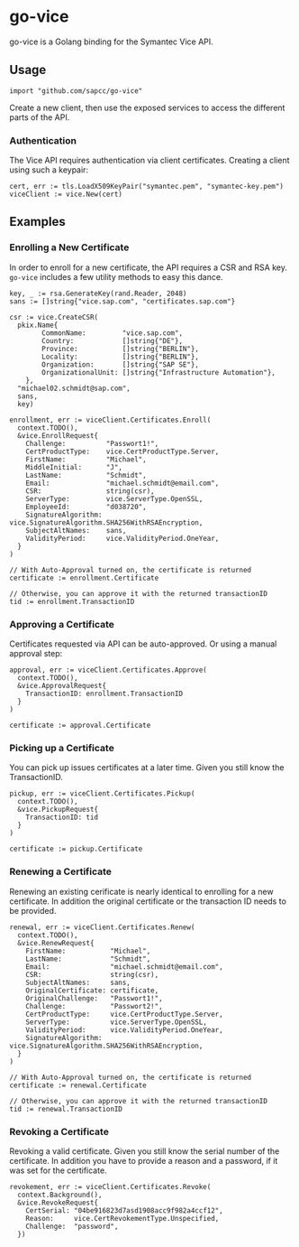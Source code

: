 # go-vice 

go-vice is a Golang binding for the Symantec Vice API.

## Usage

```
import "github.com/sapcc/go-vice"
```

Create a new client, then use the exposed services to access the different
parts of the API.

### Authentication

The Vice API requires authentication via client certificates. Creating a client
using such a keypair:

```
cert, err := tls.LoadX509KeyPair("symantec.pem", "symantec-key.pem")
viceClient := vice.New(cert)
```

## Examples

### Enrolling a New Certificate

In order to enroll for a new certificate, the API requires a CSR and RSA key.
`go-vice` includes a few utility methods to easy this dance.

```
key, _ := rsa.GenerateKey(rand.Reader, 2048)
sans := []string{"vice.sap.com", "certificates.sap.com"}

csr := vice.CreateCSR(
  pkix.Name{
		CommonName:         "vice.sap.com",
		Country:            []string{"DE"},
		Province:           []string{"BERLIN"},
		Locality:           []string{"BERLIN"},
		Organization:       []string{"SAP SE"},
		OrganizationalUnit: []string{"Infrastructure Automation"},
	}, 
  "michael02.schmidt@sap.com", 
  sans, 
  key)

enrollment, err := viceClient.Certificates.Enroll(
  context.TODO(), 
  &vice.EnrollRequest{
    Challenge:          "Passwort1!",
    CertProductType:    vice.CertProductType.Server,
    FirstName:          "Michael",
    MiddleInitial:      "J",
    LastName:           "Schmidt",
    Email:              "michael.schmidt@email.com",
    CSR:                string(csr),
    ServerType:         vice.ServerType.OpenSSL,
    EmployeeId:         "d038720",
    SignatureAlgorithm: vice.SignatureAlgorithm.SHA256WithRSAEncryption,
    SubjectAltNames:    sans,
    ValidityPeriod:     vice.ValidityPeriod.OneYear,
  }
)

// With Auto-Approval turned on, the certificate is returned
certificate := enrollment.Certificate

// Otherwise, you can approve it with the returned transactionID
tid := enrollment.TransactionID
```

### Approving a Certificate

Certificates requested via API can be auto-approved. Or using a manual approval
step:

```
approval, err := viceClient.Certificates.Approve(
  context.TODO(), 
  &vice.ApprovalRequest{
    TransactionID: enrollment.TransactionID
  }
)

certificate := approval.Certificate
```

### Picking up a Certificate

You can pick up issues certificates at a later time. Given you still know the
TransactionID.

```
pickup, err := viceClient.Certificates.Pickup(
  context.TODO(), 
  &vice.PickupRequest{
    TransactionID: tid
  }
)

certificate := pickup.Certificate
```

### Renewing a Certificate 

Renewing an existing cerificate is nearly identical to enrolling for a new
certificate.  In addition the original certificate or the transaction ID needs
to be provided.

```
renewal, err := viceClient.Certificates.Renew(
  context.TODO(), 
  &vice.RenewRequest{
    FirstName:           "Michael",
    LastName:            "Schmidt",
    Email:               "michael.schmidt@email.com",
    CSR:                 string(csr),
    SubjectAltNames:     sans,
    OriginalCertificate: certificate,
    OriginalChallenge:   "Passwort1!",
    Challenge:           "Passwort2!",
    CertProductType:     vice.CertProductType.Server,
    ServerType:          vice.ServerType.OpenSSL,
    ValidityPeriod:      vice.ValidityPeriod.OneYear,
    SignatureAlgorithm:  vice.SignatureAlgorithm.SHA256WithRSAEncryption,
  }
)

// With Auto-Approval turned on, the certificate is returned
certificate := renewal.Certificate

// Otherwise, you can approve it with the returned transactionID
tid := renewal.TransactionID
```

### Revoking a Certificate

Revoking a valid certificate. Given you still know the
serial number of the certificate. 
In addition you have to provide a reason and a password, if it was set for the
certificate.

```
revokement, err := viceClient.Certificates.Revoke(
  context.Background(),
  &vice.RevokeRequest{
    CertSerial: "04be916823d7asd1908acc9f982a4ccf12",
    Reason:     vice.CertRevokementType.Unspecified,
    Challenge:  "password",
  })
```
